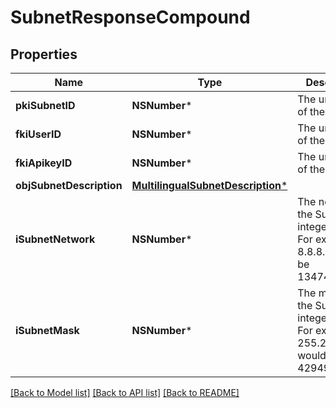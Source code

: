 # SubnetResponseCompound

## Properties
Name | Type | Description | Notes
------------ | ------------- | ------------- | -------------
**pkiSubnetID** | **NSNumber*** | The unique ID of the Subnet | 
**fkiUserID** | **NSNumber*** | The unique ID of the User | [optional] 
**fkiApikeyID** | **NSNumber*** | The unique ID of the Apikey | [optional] 
**objSubnetDescription** | [**MultilingualSubnetDescription***](MultilingualSubnetDescription.md) |  | 
**iSubnetNetwork** | **NSNumber*** | The network of the Subnet in integer form. For example 8.8.8.0 would be 134744064 | 
**iSubnetMask** | **NSNumber*** | The mask of the Subnet  in integer form. For example 255.255.255.0 would be 4294967040 | 

[[Back to Model list]](../README.md#documentation-for-models) [[Back to API list]](../README.md#documentation-for-api-endpoints) [[Back to README]](../README.md)


